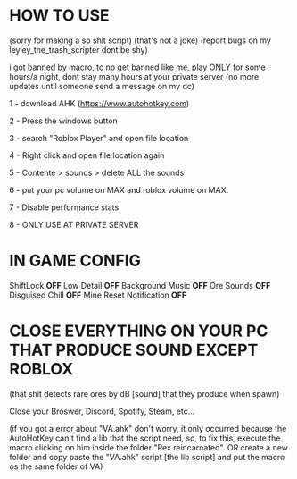 # HOW TO USE 
(sorry for making a so shit script) (that's not a joke) (report bugs on my leyley_the_trash_scripter dont be shy)

i got banned by macro, to no get banned like me, play ONLY for some hours/a night, dont stay many hours at your private server (no more updates until someone send a message on my dc)

1 - download AHK (https://www.autohotkey.com)

2 - Press the windows button

3 - search "Roblox Player" and open file location

4 - Right click and open file location again

5 - Contente > sounds > delete ALL the sounds

6 - put your pc volume on MAX and roblox volume on MAX. 

7 - Disable performance stats

8 - ONLY USE AT PRIVATE SERVER

# IN GAME CONFIG

ShiftLock **OFF**
Low Detail **OFF**
Background Music **OFF**
Ore Sounds **OFF**
Disguised Chill **OFF**
Mine Reset Notification **OFF**

# CLOSE EVERYTHING ON YOUR PC THAT PRODUCE SOUND EXCEPT ROBLOX
(that shit detects rare ores by dB [sound] that they produce when spawn)

Close your Broswer, Discord, Spotify, Steam, etc...

(if you got a error about "VA.ahk" don't worry, it only occurred because the AutoHotKey can't find a lib that the script need, so, to fix this, execute the macro clicking on him inside the folder "Rex reincarnated". OR create a new folder and copy paste the "VA.ahk" script [the lib script] and put the macro os the same folder of VA)

